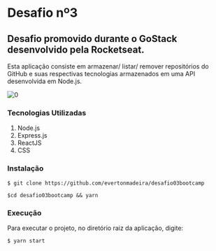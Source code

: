 # Desafio nº3

## **Desafio promovido durante o GoStack desenvolvido pela Rocketseat.**
 Esta aplicação consiste em armazenar/ listar/ remover repositórios do GitHub e suas respectivas tecnologias armazenados em uma API desenvolvida em Node.js.
 
![0](https://user-images.githubusercontent.com/42476488/80655751-d47c7180-8a55-11ea-810a-ce6db85009a6.jpg)

### Tecnologias Utilizadas

1. Node.js
2. Express.js
3. ReactJS
4. CSS
 
### Instalação
```
$ git clone https://github.com/evertonmadeira/desafio03bootcamp
```

```
$cd desafio03bootcamp && yarn
```

### Execução
Para executar o projeto, no diretório raiz da aplicação, digite:

```
$ yarn start
```
